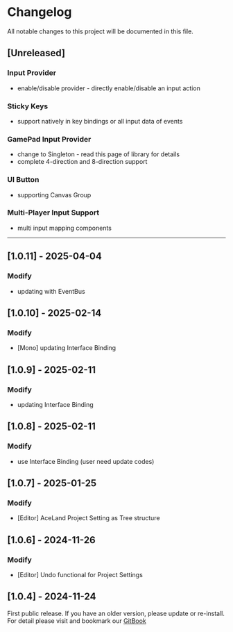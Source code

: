 ﻿# Changelog

All notable changes to this project will be documented in this file.

## [Unreleased]

### Input Provider
- enable/disable provider - directly enable/disable an input action

### Sticky Keys
- support natively in key bindings or all input data of events

### GamePad Input Provider
- change to Singleton<T> - read this page of library for details
- complete 4-direction and 8-direction support

### UI Button
- supporting Canvas Group

### Multi-Player Input Support
- multi input mapping components

---

## [1.0.11] - 2025-04-04
### Modify
- updating with EventBus

## [1.0.10] - 2025-02-14
### Modify
- [Mono] updating Interface Binding 

## [1.0.9] - 2025-02-11
### Modify
- updating Interface Binding

## [1.0.8] - 2025-02-11
### Modify
- use Interface Binding (user need update codes)

## [1.0.7] - 2025-01-25
### Modify
- [Editor] AceLand Project Setting as Tree structure

## [1.0.6] - 2024-11-26
### Modify
- [Editor] Undo functional for Project Settings

## [1.0.4] - 2024-11-24
First public release. If you have an older version, please update or re-install.   
For detail please visit and bookmark our [GitBook](https://aceland-workshop.gitbook.io/aceland-unity-packages/)